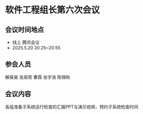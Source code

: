 # 软件工程组长第六次会议

## 会议时间地点

- 线上 腾讯会议
- 2025.5.20  20:25~20:55

## 参会人员

解昊昊 吴周奇 曹霖 张宇浩 陈锦秋

## 会议内容
各组准备子系统运行检查的汇报PPT与演示视频，预约子系统检查时间
